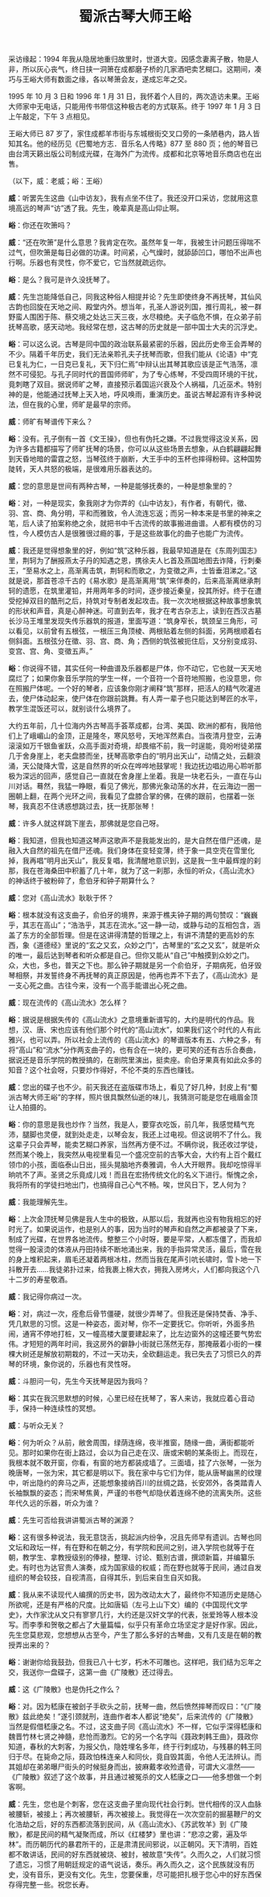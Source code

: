 ﻿---
title: 蜀派古琴大师王峪
---

采访缘起：1994 年我从隐居地重归故里时，世道大变。因感念妻离子散，物是人非，所以灰心丧气，终日挟一洞箫在成都磨子桥的几家酒吧卖艺糊口。这期间，凑巧与王峪大师有数面之缘，各以琴箫会友，遂成忘年之交。

1995 年 10 月 3 日和 1996 年 1 月 31 日，我怀着个人目的，两次造访未果。王峪大师家中无电话，只能用传书带信这种极古老的方式联系。终于 1997 年 1 月 3 日上午敲定，下午 3 点相见。

王峪大师已 87 岁了，家住成都羊市街与东城根街交叉口旁的一条陋巷内，路人皆知其名。他的经历见《巴蜀地方志．音乐名人传略》877 至 880 页；他的琴音已由台湾天籁出版公司制成光碟，在海外广为流传。成都和北京等地音乐商店也在出售。

（以下，威：老威；峪：王峪）

**威**：听罢先生这曲《山中访友》，我有点坐不住了。我还没开口采访，您就用这意境高远的琴声“访”透了我。先生，晚辈真是高山仰止啊。

**峪**：你还在吹箫吗？

**威**：“还在吹箫”是什么意思？我肯定在吹。虽然年复一年，我被生计问题压得喘不过气，但吹箫是每日必做的功课。时间紧，心气燥时，就舔舔凹口，哪怕不出声也行啊。乐器也有灵性，你不爱它，它当然就疏远你。

**峪**：是么？我可是许久没抚琴了。

**威**：先生岂能降低自己，同我这种俗人相提并论？先生即使终身不再抚琴，其仙风古韵也回旋在天地之间、殿堂内外。想当年，孔圣人游说列国，推行周礼，被一群野蛮人围困于陈、蔡交境之处达三天三夜，水尽粮绝。夫子临危不惧，在众弟子前抚琴高歌，感天动地。我经常在想，这古琴的历史就是一部中国士大夫的沉浮史。

**峪**：可以这么说。古琴是同中国的政治联系最紧密的乐器，因此历史帝王会弄琴的不少。隔着千年历史，我们无法亲聆孔夫子抚琴而歌，但我们能从《论语》中“克已复礼为仁，一日克已复礼，天下归仁焉”中辩认出其琴其歌应该是正气浩荡，凛然不可侵犯。与孔子同时代的晋国师师旷，为了专心练琴，不受四周环境的干扰，竟刺瞎了双目。据说师旷之琴，直接预示着国运兴衰及个人祸福，几近巫术。特别神的是，他能通过抚琴上天入地，呼风唤雨，重演历史。虽说古琴起源有许多种说法，但在我的心里，师旷是最早的宗师。

**威**：师旷有琴谱传下来么？

**峪**：没有。孔子倒有一首《文王操》，但也有伪托之嫌。不过我觉得这没关系，因为许多古籍都描写了师旷抚琴的场景，你可以从这些场景去想象，从白鹤翩翩起舞到天昏地暗的雷霆之怒，当琴弦终于崩断，大王手中的玉杯也摔得粉碎。这种国势陡转，天人共怒的极端，是很难用乐器表达的。

**威**：您的意思是世间有两种古琴，一种是能够抚奏的，一种是想象里的？

**峪**：对，一种是现实，象我刚才为你弄的《山中访友》，有作者，有朝代，徵、羽、宫、商、角分明，平和而雅致，令人流连忘返；而另一种本来是书里的神来之笔，后人读了拍案称绝之余，就把书中千古流传的故事搬进曲谱。人都有模仿的习性，今人模仿古人是很雅很过瘾的事，于是这些故事化的曲子也能广为流传。

**威**：我还是觉得想象里的好，例如“筑”这种乐器，我最早知道是在《东周列国志》里，荆轲为了酬报燕太子丹的知遇之恩，携徐夫人匕首及燕国地图去诈降，行刺秦王，“至易水之上，高渐离击筑，荆轲和而歌之，为变徵之声，士皆垂泪涕之。”这就是说，那首苍凉千古的《易水歌》是高渐离用“筑”来伴奏的，后来高渐离继承荆轲的遗愿，在筑里灌铅，并用两年多的时间，逐步接近秦皇，投其所好。终于在遭受挖掉双目的酷刑之后，持筑对专制者发起攻击。我一次次地根据这种故事想象筑的形状和声音，真是心醉神迷。可直到去年，我才在考古杂志上，读到在西汉古墓长沙马王堆里发现失传乐器筑的报道，里面写道：“筑身窄长，筑颈呈三角形，可以看见，以前曾有五根弦，一根压三角顶棱、两根贴着左侧的斜面，另两根顺着右侧斜面。五根弦分在徵、羽、宫、商、角；西侧的筑弦被扼住后，又分别变成羽、变宫、宫、角、变徵五声。”

**峪**：你说得不错，其实任何一种曲谱及乐器都是尸体，你不动它，它也就一天天地腐烂了；如果你象音乐学院的学生一样，一个音符一个音符地照搬，也没意思，你在照搬尸体呢。一个好的琴者，应该象你刚才阐释“筑”那样，把活人的精气吹灌进去，使尸体动起来，使尸体在你跟前跳舞。有人弄一辈子也只能达到琴匠的水平，教学生混饭还可以，就别谈什么境界了。

大约五年前，几十位海内外古琴高手荟萃成都，台湾、美国、欧洲的都有，我陪他们上了峨嵋山的金顶，正是隆冬，寒风怒号，天地浑然素白。当夜清月登空，云涛滚滚如万千银鱼雀跃，众高手面对奇境，却畏缩不前，我一时逞能，竟吩咐徒弟摆几于舍身崖上，老夫盘膝而坐，抚琴高歌李白的“明月出天山”，动情之处，云翻浪涌，天公陡降大雪，这是自然界的听众在哗哗地鼓掌呢！我边抚边唱边用心聆听那极为深远的回声，感觉自己一直就在舍身崖上坐着。我是一块老石头，一直在与山川对话。蓦然，我猛一睁眼，看见了佛光，那佛光象动荡的水井，在云海边一圈一圈朝上翻，在两个光环之间，我看见了盘膝合掌的佛，在佛的跟前，也摆着一张琴，我真忍不住诱惑想跳过去，抚一抚那张琴！

**威**：许多人就这样跳下崖去，那佛就是您自己呀。

**峪**：我知道，但我也知道这琴声这歌声不是我能发出的，是大自然在借尸还魂，是融入大自然的祖先在借尸还魂。我们身体在变轻变薄，终于象一具空壳在雪里化掉，我再唱“明月出天山”，我反复唱，我清醒地意识到，这是我一生中最辉煌的刹那，我在苍海桑田中积蓄了几十年，就为了这一刹那，永恒的听众，《高山流水》的神话终于被粉碎了，愈伯牙和钟子期算什么？

**威**：您对《高山流水》耿耿于怀？

**峪**：根本就没有这支曲子，俞伯牙的境界，来源于樵夫钟子期的两句赞叹：“巍巍乎，其志在高山”；“浩浩乎，其志在流水。”这一静一动，或静与动的互相包含，涵盖了东方的全部哲理。但是在这讲得清楚的哲理之上，有讲不清楚的更高妙的东西，象《道德经》里说的“玄之又玄，众妙之门”，古琴里的“玄之又玄”，就是听众的唯一，最后达到琴者和听众都是自己。但你又能从“自己”中触摸到众妙之门。众，大也，多也，普天之下也。那么钟子期就是另一个俞伯牙，子期病死，伯牙毁琴相祭，并发誓终身不再抚琴的真正原因是，他再也弄不下去了，《高山流水》是一支心死之曲。古往今来，没有一个高手能谱出心死之曲。

**威**：现在流传的《高山流水》怎么样？

**峪**：据说是根据失传的《高山流水》之意境重新谱写的，大约是明代的作品。我想，汉、唐、宋也应该有他们那个时代的“高山流水”，如果我们这个时代的人有此雅兴，也可以弄。所以社会上流传的《高山流水》的琴谱版本有五、六种之多，有将“高山”和“流水”分作两支曲子的，也有合在一块的，更可笑的还有古乐合奏曲，据说还是音乐学院的教授搞的，在剧院里演出，挺卖座。俞伯牙果真有如此众多的知音？这个社会呀，只要炒作得好，不伦不类的东西也赚钱。

**威**：您出的碟子也不少。前天我还在盗版碟市场上，看见了好几种，封皮上有“蜀派古琴大师王峪”的字样，照片很具飘然仙逝的味儿，我猜测可能是您在峨眉金顶让人拍摄的。

**峪**：你的意思是我也炒作？当然，我是人，要穿衣吃饭，前几年，我感觉精气充沛，腿脚也灵便，就到处走走，以琴会友，我还上过电视。但这说明不了什么。我这辈子只会弄琴，能卖艺糊口养家，当然再方便不过。不瞒你说，我还收过学徒，然而某个晚上，我突然从电视里看见一个盛况空前的古筝大会，大约有上百个戴红领巾的小孩，面临泰山日出，摇头晃脑地齐奏雅调，令人大开眼界。我却吃惊得半晌吭不了声。圣贤之乐竟成儿戏！而且在宏扬传统文化的名义下进行。惭愧之余，我将所有的学徒扫地出门，也搞得自己心气不畅。唉，世风日下，艺人何为？

**威**：我能理解先生。

**峪**：上次金顶抚琴见佛是我人生中的极致，从那以后，我就再也没有物我相忘的好时光了。如果说运作，也是别人的事，因为当时的琴声和自然之声都被录了下来，制成了光碟，在世界各地流传。整整三个小时呀，要是平常，人都冻僵了，而我却觉得一股滚烫的体液从丹田持续不断地涌出来，我的手指异常灵活，最后，雪在我的身上堆积起来，眉毛还凝着两根冰柱，然而当我在尾声引吭长啸时，雪卜地一下抖散开去……我徒弟扑过来，给我裹上棉大衣，拥我入房烤火，人们都向我这个八十二岁的寿星敬酒。

**威**：我记得你病过一次。

**峪**：对，病过一次，痊愈后骨节僵硬，就很少弄琴了。但我还是保持焚香、净手、凭几默思的习惯。这是一种姿态，面对琴，你不一定要抚它。你听听，外面多热闹，通宵不停地打桩，又一幢高楼大厦要建起来了，比左边窗外的这幢还要气势宏伟。才短短的两年时间，我这房外的僻静小街就已荡然无存，那掩蔽着小街的一棵棵大树还是解放初期栽的，不过一天功夫，全砍翻运走。我已失去了习惯已久的弄琴的环境，象你说的，乐器也有灵性呀。

**威**：斗胆问一句，先生今天抚琴是因为我吗？

**峪**：其实在我沉思默想的时候，心里已经在抚琴了，客人来访，我就应着心音动手，保持一种连续性的冥想。

**威**：与听众无关？

**峪**：何为听众？从前，敝舍周围，绿荫连绵，夜半推窗，随缘一曲，满街都能听见。那时如果你在街上路过，会以为自己走在汉、唐或宋朝的某条街上。而现在，我根本就不敢开窗，你看，有窗的地方都装成墙了。三面墙，挂了六张琴，一张为晚唐琴，一张为宋，其它都是明以下。我在家中与它们为伴，能从唐琴幽黑的纹理中，听出隐约的奔马之声，还能想象接纳百川的丝绸之路，长安郊外，各类踏青人长袖飘飘的姿态；而宋琴焦黄，严谨的书卷气却隐伏着连绵不绝的流离失所。这些年代久远的乐器，听众为谁？

**威**：先生可否给我讲讲蜀派古琴的渊源？

**峪**：这有很多种说法，我无意饶舌，挑起派内纷争，况且先师早有遗训。古琴也同文坛和政坛一样，有在野和在朝之分，有学院和民间之别，进入学院也就等于在朝，教学生、拿教授级别的俸禄，整理、讨论、甄别古谱，撰颂新篇，并编纂乐史。有时也为达官贵人演奏，成为国家级的权威；而在野也就等于民间，通过自发组织的琴会较技，自视清高，自得其乐，到后来自生自灭如我。

**威**：我从来不读现代人编撰的历史书，因为改动太大了，最终你不知道历史是随心所欲呢，还是有严格的尺度。比如唐韬（左弓上山下文）编的《中国现代文学史》，大作家沈从文只有寥寥几行，大约还是汉奸文学的代表，张爱玲等人根本没写。而李季和贺敬之都占了大量篇幅，似乎只有革命立场坚定才是好作家。因此，先生您莫悲观，您想想从古至今，产生了那么多好的古琴曲，又有几支是在朝的教授弄出来的？

**峪**：谢谢你给我鼓劲，但我已八十七岁，朽木不可雕也。这样吧，我们结为忘年之交，我送你一盘碟子，这第一曲《广陵散》还过得去。

**威**：这《广陵散》也是伪托之作么？

**峪**：对。因为嵇康在被刽子手砍头之前，抚琴一曲，然后愤然摔琴而叹曰：“《广陵散》兹此绝矣！”遂引颈就刑，连曲作者本人都说“绝矣”，后来流传的《广陵散》当然是假借嵇康之名。不过，这支曲子同《高山流水》不一样，它似乎深得嵇康和魏晋竹林七贤之神髓，悲怆而激烈。它的另一个名字叫《聂政刺韩王曲》，聂政你知道，春秋的大刺客，为报父仇，隐姓埋名多年，终于行刺成功，与残暴的韩王同归于尽。在毙命之际，聂政怕株连亲人和同伙，竟自毁其面，令他人无法辨认。而其姐却在弟弟曝尸街头的时候挺身而出，披麻戴孝收殓遗骨，可谓大义凛然——《广陵散》叙述了这个故事，并且通过被冤杀的文人嵇康之口——他多想做一个刺客啊。

**威**：先生，您也是个刺客，您在这支曲子里向现代社会行刺。世代相传的汉人血脉被腰斩，被接上；再次被腰斩，再次被接上。我觉得在一次次空前的掘墓鞭尸的文化浩劫之后，好的东西都流落到民间，从《高山流水》、《苏武牧羊》到《广陵散》，都是民间的精气凝聚而成，所以《红楼梦》里也讲：“悲凉之雾，遍及华林”。而历朝历代的暴君所干的，正是肃清民间邪说，以正朝冈。天下清明，百姓都不敢讲话，民间的好东西就被烧、被封，被故意“失传”。久而久之，人们就习惯了遗忘，习惯了用朝廷规定的语气说话，奏乐。再久而久之，这个民族就没有历史，没有音乐，更没有文化。先生，您要保重，尽可能把扎根于您心中的好东西保存得完整一些。祝您长寿。
